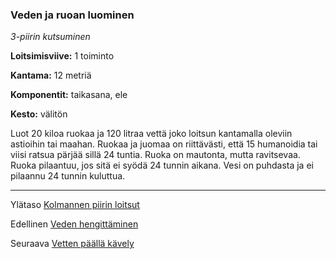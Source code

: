 ### Veden ja ruoan luominen

*3-piirin kutsuminen* 

**Loitsimisviive:** 1 toiminto

**Kantama:** 12 metriä

**Komponentit:** taikasana, ele

**Kesto:** välitön

Luot 20 kiloa ruokaa ja 120 litraa vettä joko loitsun kantamalla oleviin astioihin tai maahan. Ruokaa ja juomaa on riittävästi, että 15 humanoidia tai viisi ratsua pärjää sillä 24 tuntia. Ruoka on mautonta, mutta ravitsevaa. Ruoka pilaantuu, jos sitä ei syödä 24 tunnin aikana. Vesi on puhdasta ja ei pilaannu 24 tunnin kuluttua.

----

Ylätaso [Kolmannen piirin loitsut](3_piirin_loitsut)

Edellinen [Veden hengittäminen](Veden_hengittäminen)

Seuraava [Vetten päällä kävely](Vetten_päällä_kävely)
